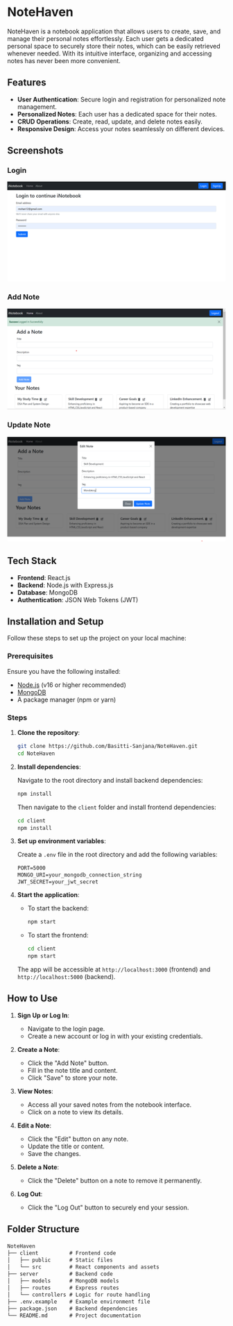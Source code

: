 # NoteHaven

NoteHaven is a notebook application that allows users to create, save, and manage their personal notes effortlessly. Each user gets a dedicated personal space to securely store their notes, which can be easily retrieved whenever needed. With its intuitive interface, organizing and accessing notes has never been more convenient.

## Features

- **User Authentication**: Secure login and registration for personalized note management.
- **Personalized Notes**: Each user has a dedicated space for their notes.
- **CRUD Operations**: Create, read, update, and delete notes easily.
- **Responsive Design**: Access your notes seamlessly on different devices.

## Screenshots

### Login
![image alt](https://github.com/Basitti-Sanjana/inotebook/blob/367444f586a1c97751f9d65d8a48c87f1a8102c3/NoteBookLogin.png)

### Add Note
![image alt](https://github.com/Basitti-Sanjana/inotebook/blob/367444f586a1c97751f9d65d8a48c87f1a8102c3/AddNote.png)


### Update Note
![image alt](https://github.com/Basitti-Sanjana/inotebook/blob/367444f586a1c97751f9d65d8a48c87f1a8102c3/UpdateNotes.png)


## Tech Stack

- **Frontend**: React.js
- **Backend**: Node.js with Express.js
- **Database**: MongoDB
- **Authentication**: JSON Web Tokens (JWT)

## Installation and Setup

Follow these steps to set up the project on your local machine:

### Prerequisites

Ensure you have the following installed:

- [Node.js](https://nodejs.org/) (v16 or higher recommended)
- [MongoDB](https://www.mongodb.com/try/download/community)
- A package manager (npm or yarn)

### Steps

1. **Clone the repository**:

   ```bash
   git clone https://github.com/Basitti-Sanjana/NoteHaven.git
   cd NoteHaven
   ```

2. **Install dependencies**:

   Navigate to the root directory and install backend dependencies:

   ```bash
   npm install
   ```

   Then navigate to the `client` folder and install frontend dependencies:

   ```bash
   cd client
   npm install
   ```

3. **Set up environment variables**:

   Create a `.env` file in the root directory and add the following variables:

   ```env
   PORT=5000
   MONGO_URI=your_mongodb_connection_string
   JWT_SECRET=your_jwt_secret
   ```

4. **Start the application**:

   - To start the backend:

     ```bash
     npm start
     ```

   - To start the frontend:

     ```bash
     cd client
     npm start
     ```

   The app will be accessible at `http://localhost:3000` (frontend) and `http://localhost:5000` (backend).

## How to Use

1. **Sign Up or Log In**:
   - Navigate to the login page.
   - Create a new account or log in with your existing credentials.

2. **Create a Note**:
   - Click the "Add Note" button.
   - Fill in the note title and content.
   - Click "Save" to store your note.

3. **View Notes**:
   - Access all your saved notes from the notebook interface.
   - Click on a note to view its details.

4. **Edit a Note**:
   - Click the "Edit" button on any note.
   - Update the title or content.
   - Save the changes.

5. **Delete a Note**:
   - Click the "Delete" button on a note to remove it permanently.

6. **Log Out**:
   - Click the "Log Out" button to securely end your session.

## Folder Structure

```
NoteHaven
├── client          # Frontend code
│   ├── public      # Static files
│   └── src         # React components and assets
├── server          # Backend code
│   ├── models      # MongoDB models
│   ├── routes      # Express routes
│   └── controllers # Logic for route handling
├── .env.example    # Example environment file
├── package.json    # Backend dependencies
└── README.md       # Project documentation
```





